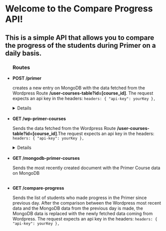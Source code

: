 <!DOCTYPE html>


<body>
    <h1>Welcome to the Compare Progress API!</h1>
    <h2>This is a simple API that allows you to compare the progress of the students during Primer on a daily basis.</h2>
    <ul>
        <h3>Routes</h3>
        <li><strong>POST /primer</strong>
            <p>creates a new entry on MongoDB with the data fetched from the Wordpress Route <strong>/user-courses-table?id=[course_id]</strong>. The request expects an api key in the headers: <code>headers: { "api-key": yourKey },</code></p>
            <details>more info on: <a href="https://wordpress-735786-2549847.cloudwaysapps.com/wp-json/wbs/">https://wordpress-735786-2549847.cloudwaysapps.com/wp-json/wbs/</a></details>
        </li>
        <br />
        <li><strong>GET /wp-primer-courses</strong>
            <p>Sends the data fetched from the Wordpress Route <strong>/user-courses-table?id=[course_id]</strong>.The request expects an api key in the headers: <code>headers: { "api-key": yourKey },</code></p>
            <details>more info on: <a href="https://wordpress-735786-2549847.cloudwaysapps.com/wp-json/wbs/">https://wordpress-735786-2549847.cloudwaysapps.com/wp-json/wbs/</a></details>
        </li>
        <br />
        <li><strong>GET /mongodb-primer-courses</strong>
            <p>Sends the most recently created document with the Primer Course data on MongoDB</p>
        </li>
        <br />
        <li><strong>GET /compare-progress</strong>
            <p>Sends the list of students who made progress in the Primer since previous day. After the comparison between the Wordpress most recent data and the MongoDB data from the previous day is made, the MongoDB data is replaced with the newly fetched data coming from Wordpress. The request expects an api key in the headers: <code>headers: { "api-key": yourKey },</code></p>
        </li>
    </ul>
</body>

</html>
